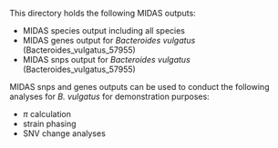This directory holds the following MIDAS outputs:
- MIDAS species output including all species
- MIDAS genes output for _Bacteroides vulgatus_ (Bacteroides_vulgatus_57955)
- MIDAS snps output for _Bacteroides vulgatus_ (Bacteroides_vulgatus_57955)

MIDAS snps and genes outputs can be used to conduct the following analyses for _B. vulgatus_ for demonstration purposes:
- $\pi$ calculation
- strain phasing
- SNV change analyses
